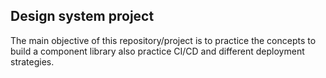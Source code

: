 ## Design system project

The main objective of this repository/project is to practice the concepts to build a component library also practice CI/CD and different deployment strategies.

